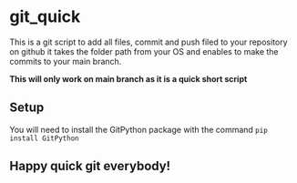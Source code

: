 # git_quick

This is a git script to add all files, commit and push filed to your repository on github
it takes the folder path from your OS and enables to make the commits to your main branch.

**This will only work on main branch as it is a quick short script**

## Setup

You will need to install the GitPython package with the command
`pip install GitPython`

## Happy quick git everybody!
